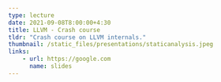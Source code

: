 ```yaml
---
type: lecture
date: 2021-09-08T8:00:00+4:30
title: LLVM - Crash course
tldr: "Crash course on LLVM internals."
thumbnail: /static_files/presentations/staticanalysis.jpeg
links:
    - url: https://google.com
      name: slides
---
```

